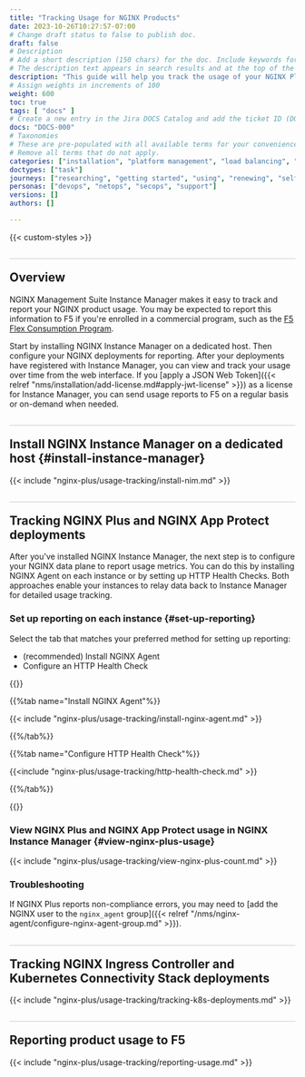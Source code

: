 ```yaml
---
title: "Tracking Usage for NGINX Products"
date: 2023-10-26T10:27:57-07:00
# Change draft status to false to publish doc.
draft: false
# Description
# Add a short description (150 chars) for the doc. Include keywords for SEO. 
# The description text appears in search results and at the top of the doc.
description: "This guide will help you track the usage of your NGINX Plus, NGINX App Protect, NGINX Ingress Controller, and Kubernetes Connectivity Stack deployments. You may be required to report this information if you are enrolled in a commercial plan such as [F5's Flex Consumption Program](https://www.f5.com/products/get-f5/flex-consumption-program)."
# Assign weights in increments of 100
weight: 600
toc: true
tags: [ "docs" ]
# Create a new entry in the Jira DOCS Catalog and add the ticket ID (DOCS-<number>) below
docs: "DOCS-000"
# Taxonomies
# These are pre-populated with all available terms for your convenience.
# Remove all terms that do not apply.
categories: ["installation", "platform management", "load balancing", "api management", "service mesh", "security", "analytics"]
doctypes: ["task"]
journeys: ["researching", "getting started", "using", "renewing", "self service"]
personas: ["devops", "netops", "secops", "support"]
versions: []
authors: []

---
```


{{< custom-styles >}}

<style>
h2 {
  border-top: 1px solid #ccc;
  padding-top:20px;
}
</style>

## Overview

NGINX Management Suite Instance Manager makes it easy to track and report your NGINX product usage. You may be expected to report this information to F5 if you're enrolled in a commercial program, such as the [F5 Flex Consumption Program](https://www.f5.com/products/get-f5/flex-consumption-program).

Start by installing NGINX Instance Manager on a dedicated host. Then configure your NGINX deployments for reporting. After your deployments have registered with Instance Manager, you can view and track your usage over time from the web interface. If you [apply a JSON Web Token]({{< relref "nms/installation/add-license.md#apply-jwt-license" >}}) as a license for Instance Manager, you can send usage reports to F5 on a regular basis or on-demand when needed.

## Install NGINX Instance Manager on a dedicated host {#install-instance-manager}

{{< include "nginx-plus/usage-tracking/install-nim.md" >}}


## Tracking NGINX Plus and NGINX App Protect deployments

After you've installed NGINX Instance Manager, the next step is to configure your NGINX data plane to report usage metrics. You can do this by installing NGINX Agent on each instance or by setting up HTTP Health Checks. Both approaches enable your instances to relay data back to Instance Manager for detailed usage tracking. 

### Set up reporting on each instance {#set-up-reporting}

Select the tab that matches your preferred method for setting up reporting:

- (recommended) Install NGINX Agent 
- Configure an HTTP Health Check

{{<tabs name="configure-reporting">}}

{{%tab name="Install NGINX Agent"%}}

{{< include "nginx-plus/usage-tracking/install-nginx-agent.md" >}}

{{%/tab%}}

{{%tab name="Configure HTTP Health Check"%}}

{{<include "nginx-plus/usage-tracking/http-health-check.md" >}}

{{%/tab%}}

{{</tabs>}}

### View NGINX Plus and NGINX App Protect usage in NGINX Instance Manager {#view-nginx-plus-usage}

{{< include "nginx-plus/usage-tracking/view-nginx-plus-count.md" >}}

### Troubleshooting

If NGINX Plus reports non-compliance errors, you may need to [add the NGINX user to the `nginx_agent` group]({{< relref "/nms/nginx-agent/configure-nginx-agent-group.md" >}}).

## Tracking NGINX Ingress Controller and Kubernetes Connectivity Stack deployments

{{< include "nginx-plus/usage-tracking/tracking-k8s-deployments.md" >}}

## Reporting product usage to F5

{{< include "nginx-plus/usage-tracking/reporting-usage.md" >}}
